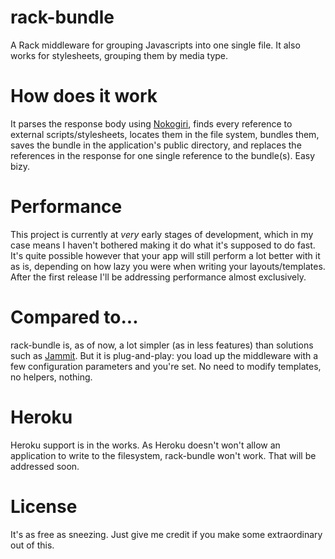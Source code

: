 # rack-bundle

A Rack middleware for grouping Javascripts into one single file. It also works for stylesheets, grouping them by media type.

# How does it work

It parses the response body using [Nokogiri](http://nokogiri.org/), finds every reference to external scripts/stylesheets, locates
them in the file system, bundles them, saves the bundle in the application's public directory, and replaces the references in the
response for one single reference to the bundle(s). Easy bizy.

# Performance

This project is currently at *very* early stages of development, which in my case means I haven't bothered making it do what it's
supposed to do fast. It's quite possible however that your app will still perform a lot better with it as is, depending on how 
lazy you were when writing your layouts/templates. After the first release I'll be addressing performance almost exclusively.

# Compared to...

rack-bundle is, as of now, a lot simpler (as in less features) than solutions such as [Jammit](http://documentcloud.github.com/jammit/).
But it is plug-and-play: you load up the middleware with a few configuration parameters and you're set. No need to modify templates, no
helpers, nothing.

# Heroku

Heroku support is in the works. As Heroku doesn't won't allow an application to write to the filesystem, rack-bundle won't work.
That will be addressed soon.

# License

It's as free as sneezing. Just give me credit if you make some extraordinary out of this.